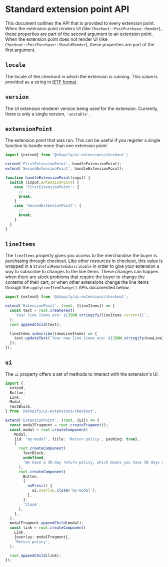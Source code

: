 # Standard extension point API

This document outlines the API that is provided to every extension point. When the extension point renders UI (like `Checkout::PostPurchase::Render`), these properties are part of the second argument to an extension point. When the extension point does not render UI (like `Checkout::PostPurchase::ShouldRender`), these properties are part of the first argument.

## `locale`

The locale of the checkout in which the extension is running. This value is provided as a string in [IETF format](https://en.wikipedia.org/wiki/IETF_language_tag).

## `version`

The UI extension renderer version being used for the extension. Currently, there is only a single version, `'unstable'`.

## `extensionPoint`

The extension point that was run. This can be useful if you register a single function to handle more than one extension point:

```ts
import {extend} from '@shopify/ui-extensions/checkout';

extend('FirstExtensionPoint', handleExtensionPoint);
extend('SecondExtensionPoint', handleExtensionPoint);

function handleExtensionPoint(input) {
  switch (input.extensionPoint) {
    case 'FirstExtensionPoint': {
      // ...
      break;
    }
    case 'SecondExtensionPoint': {
      // ...
      break;
    }
  }
}
```

## `lineItems`

The `lineItems` property gives you access to the merchandise the buyer is purchasing through checkout. Like other resources in checkout, this value is wrapped in a `StatefulRemoteSubscribable` in order to give your extension a way to subscribe to changes to the line items. These changes can happen when there are stock problems that require the buyer to change the contents of their cart, or when other extensions change the line items through the `applyLineItemChange()` APIs documented below.

```ts
import {extend} from '@shopify/ui-extensions/checkout';

extend('ExtensionPoint', (root, {lineItems}) => {
  const text = root.createText(
    `Your line items are: ${JSON.stringify(lineItems.current)}`,
  );
  root.appendChild(text);

  lineItems.subscribe((newLineItems) => {
    text.updateText(`Your new line items are: ${JSON.stringify(newLineItems)}`);
  });
});
```

## `ui`

The `ui` property offers a set of methods to interact with the extension's UI.

```ts
import {
  extend,
  Button,
  Link,
  Modal,
  TextBlock,
} from '@shopify/ui-extensions/checkout';

extend('ExtensionPoint', (root, {ui}) => {
  const modalFragment = root.createFragment();
  const modal = root.createComponent(
    Modal,
    {id: 'my-modal', title: 'Return policy', padding: true},
    [
      root.createComponent(
        TextBlock,
        undefined,
        'We have a 30-day return policy, which means you have 30 days after receiving your item to request a return.',
      ),
      root.createComponent(
        Button,
        {
          onPress() {
            ui.overlay.close('my-modal');
          },
        },
        'Close',
      ),
    ],
  );
  modalFragment.appendChild(modal);
  const link = root.createComponent(
    Link,
    {overlay: modalFragment},
    'Return policy',
  );

  root.appendChild(link);
});
```
